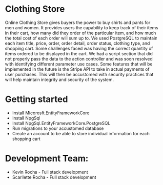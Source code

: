 # Clothing Store

Online Clothing Store gives buyers the power to buy shirts and pants for men and women. It provides users the capability to keep track of their items in their cart, how many did they order of the particular item, and how much the total cost of each order will sum up to. We used PostgreSQL to maintain each item title, price, order, order detail, order status, clothing type, and shopping cart. Some challenges faced was having the correct quantity of items ordered to be displayed in the cart. We had a script section that did not properly pass the data to the action controller and was soon resolved with identifying different parameter use cases. Some features that will be implemented in the future is the Stripe API to take in actual payments of user purchases. This will then be accustomed with security practices that will help maintain integrity and security of the system. 

# Getting started
* Install Micorosft.EntityFrameworkCore
* Install NpgSql
* Install NpgSql.EntityFrameworkCore.PostgreSQL
* Run migrations to your accustomed database
* Create an account to be able to store individual information for each shopping cart



# Development Team:
* Kevin Rocha - Full stack development
* Scarllette Rocha - Full stack development
